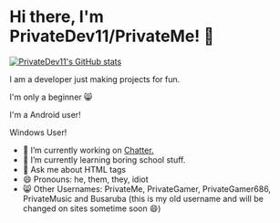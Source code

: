 # Hi there, I'm PrivateDev11/PrivateMe! 👋

[![PrivateDev11's GitHub stats](https://github-readme-stats.vercel.app/api?username=privatedev11)](https://github.com/anuraghazra/github-readme-stats)

I am a developer just making projects for fun.

I'm only a beginner 😸

I'm a Android user!

Windows User!



- 🔭 I’m currently working on [Chatter.](https://github.com/privatedev11/Chatter)
- 🌱 I’m currently learning boring school stuff.
- 💬 Ask me about HTML tags
- 😄 Pronouns: he, them, they, idiot
- 😸 Other Usernames: PrivateMe, PrivateGamer, PrivateGamer686, PrivateMusic and Busaruba (this is my old username and will be changed on sites sometime soon 😄)

